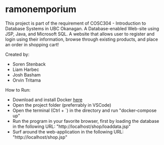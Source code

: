 # ramonemporium

This project is part of the requirement of COSC304 - Introduction to Database Systems in UBC Okanagan.
A Database-enabled Web-site using JSP, Java, and Microsoft SQL.
A website that allows user to register and login using their information, browse through existing products, and place an order in shopping cart!

Created by:
- Soren Stenback
- Liam Harbec
- Josh Basham
- Orvin Tritama

How to Run:
- Download and install Docker <a href="https://www.docker.com/products/docker-desktop"> here </a>
- Open the project folder (preferrably in VSCode)
- Open the terminal (Ctrl + `) in the directory and run "docker-compose up"
- Run the program in your favorite browser, first by loading the database in the following URL: "http://localhost/shop/loaddata.jsp"
- Surf around the web-application in the following URL: "http://localhost/shop.jsp"
